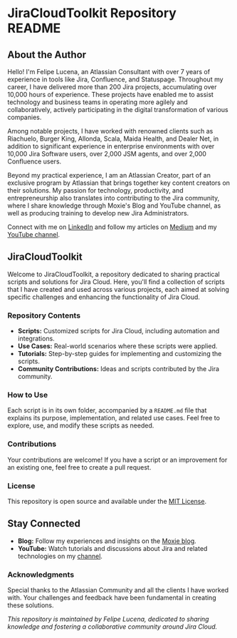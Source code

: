 # JiraCloudToolkit Repository README

## About the Author
Hello! I'm Felipe Lucena, an Atlassian Consultant with over 7 years of experience in tools like Jira, Confluence, and Statuspage. Throughout my career, I have delivered more than 200 Jira projects, accumulating over 10,000 hours of experience. These projects have enabled me to assist technology and business teams in operating more agilely and collaboratively, actively participating in the digital transformation of various companies.

Among notable projects, I have worked with renowned clients such as Riachuelo, Burger King, Allonda, Scala, Maida Health, and Dealer Net, in addition to significant experience in enterprise environments with over 10,000 Jira Software users, over 2,000 JSM agents, and over 2,000 Confluence users.

Beyond my practical experience, I am an Atlassian Creator, part of an exclusive program by Atlassian that brings together key content creators on their solutions. My passion for technology, productivity, and entrepreneurship also translates into contributing to the Jira community, where I share knowledge through Moxie's Blog and YouTube channel, as well as producing training to develop new Jira Administrators.

Connect with me on [LinkedIn](https://www.linkedin.com/in/feliperlucena/) and follow my articles on [Medium](https://medium.com/@feliperlucena) and my [YouTube channel](https://bit.ly/canal-jira).

## JiraCloudToolkit
Welcome to JiraCloudToolkit, a repository dedicated to sharing practical scripts and solutions for Jira Cloud. Here, you'll find a collection of scripts that I have created and used across various projects, each aimed at solving specific challenges and enhancing the functionality of Jira Cloud.

### Repository Contents
- **Scripts:** Customized scripts for Jira Cloud, including automation and integrations.
- **Use Cases:** Real-world scenarios where these scripts were applied.
- **Tutorials:** Step-by-step guides for implementing and customizing the scripts.
- **Community Contributions:** Ideas and scripts contributed by the Jira community.

### How to Use
Each script is in its own folder, accompanied by a `README.md` file that explains its purpose, implementation, and related use cases. Feel free to explore, use, and modify these scripts as needed.

### Contributions
Your contributions are welcome! If you have a script or an improvement for an existing one, feel free to create a pull request.

### License
This repository is open source and available under the [MIT License](https://github.com/git/git-scm.com/blob/main/MIT-LICENSE.txt).

## Stay Connected
- **Blog:** Follow my experiences and insights on the [Moxie blog](https://blog.moxie.com.br/).
- **YouTube:** Watch tutorials and discussions about Jira and related technologies on my [channel](https://bit.ly/canal-jira).

### Acknowledgments
Special thanks to the Atlassian Community and all the clients I have worked with. Your challenges and feedback have been fundamental in creating these solutions.

_This repository is maintained by Felipe Lucena, dedicated to sharing knowledge and fostering a collaborative community around Jira Cloud._
